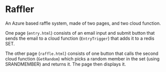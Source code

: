 # Raffler

An Azure based raffle system, made of two pages, and two cloud function.

One page (`entry.html`) consists of an email input and submit button that sends the email to a cloud function (`EntryTrigger`) that adds it to a redis SET.

The other page (`raffle.html`) consists of one button that calls the second cloud function (`GetRandom`) which picks a random member in the set (using SRANDMEMBER) and returns it. The page then displays it.

